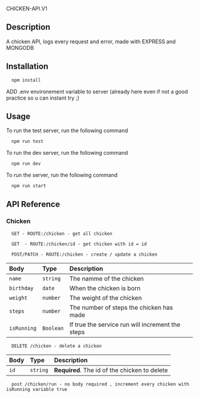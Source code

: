 CHICKEN-API.V1

## Description
A chicken API, logs every request and error, made with EXPRESS and MONGODB

## Installation

```bash
  npm install
```

ADD .env environement variable to server (already here even if not a good practice so u can instant try ;)

## Usage

To run the test server, run the following command

```bash
  npm run test
```

To run the dev server, run the following command

```bash
  npm run dev
```

To run the server, run the following command

```bash
  npm run start
```

## API Reference

### Chicken

```http
  GET - ROUTE:/chicken - get all chicken
```
```http
  GET  - ROUTE:/chicken/id - get chicken with id = id
```

```http
  POST/PATCH - ROUTE:/chicken - create / update a chicken
```

| Body        | Type      | Description                                      |
| :---------- | :-------- | :----------------------------------------------- |
| `name`      | `string`  | The namme of the chicken                         |
| `birthday`  | `date`    | When the chicken is born                         |
| `weight`    | `number`  | The weight of the chicken                        |
| `steps`     | `number`  | The number of steps the chicken has made         |
| `isRunning` | `Boolean` | If true the service run will increment the steps |


```http
  DELETE /chicken - delete a chicken
```

| Body | Type     | Description                       |
| :--- | :------- | :-------------------------------- |
| `id` | `string` | **Required**. The id of the chicken to delete |

```http
  post /chicken/run - no body required , increment every chicken with isRunning variable true
```
